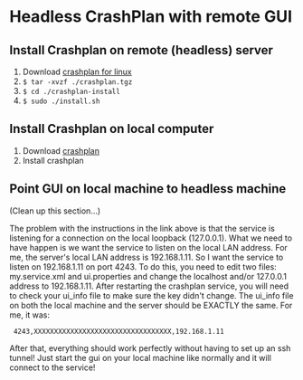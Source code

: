# Headless CrashPlan with remote GUI

## Install Crashplan on remote (headless) server

1. Download [crashplan for linux](https://www.crashplan.com/en-us/thankyou/?os=linux)
2. `$ tar -xvzf ./crashplan.tgz`
3. `$ cd ./crashplan-install`
4. `$ sudo ./install.sh`

## Install Crashplan on local computer

1. Download [crashplan](https://www.crashplan.com/en-us/download/)
2. Install crashplan

## Point GUI on local machine to headless machine

(Clean up this section...)

The problem with the instructions in the link above is that the service is listening for a connection on the local loopback (127.0.0.1). What we need to have happen is we want the service to listen on the local LAN address. For me, the server's local LAN address is 192.168.1.11. So I want the service to listen on 192.168.1.11 on port 4243. To do this, you need to edit two files: my.service.xml and ui.properties and change the localhost and/or 127.0.0.1 address to 192.168.1.11. After restarting the crashplan service, you will need to check your ui_info file to make sure the key didn't change. The ui_info file on both the local machine and the server should be EXACTLY the same. For me, it was:

     4243,XXXXXXXXXXXXXXXXXXXXXXXXXXXXXXXXXX,192.168.1.11

After that, everything should work perfectly without having to set up an ssh tunnel! Just start the gui on your local machine like normally and it will connect to the service!
